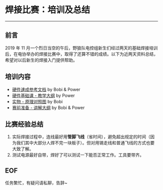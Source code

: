 # 焊接比赛：培训及总结

---

## 前言

2019 年 11 月一个烈日当空的午后，野狼队电控组新生们经过两天的基础焊接培训后，在电协举办的焊接比赛中，取得了还算不错的成绩。以下为近两天资料总结，希望对以后新生的焊接入门提供帮助。

## 培训内容

* [硬件速成参考文档](https://shimo.im/docs/dyRpp3HyHJgVj8VX) by Bobi & Power
* [硬件基础课 - 教学大纲](https://mubu.com/doc/kJeFad8-cI) by Power
* [实物 - 原理对照图](https://shimo.im/sheets/tK3DTTpgkXpJYjtj/MODOC) by Bobi
* [赛前准备 - 讲解大纲](https://mubu.com/doc/XHHCaWPZ1Y) by Bobi & Power

## 比赛经验总结

1. 实际焊接过程中，连线最好用**管脚飞线**（省时间），避免超出规定的时间（因为我们其中大部分人焊不完一块板子）。但对用锡走线和普通飞线的方式也要大致了解。
2. 测试电源最好自带，焊好了可以测试一下能否正常工作。工具要带齐。



## EOF

任务繁忙，有疑问请私聊，告辞~

